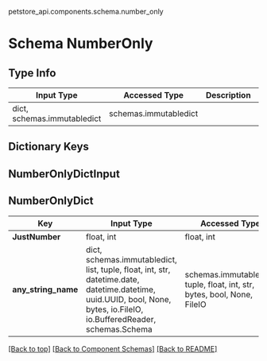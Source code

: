 petstore_api.components.schema.number_only
# Schema NumberOnly

## Type Info
Input Type | Accessed Type | Description | Notes
------------ | ------------- | ------------- | -------------
dict, schemas.immutabledict | schemas.immutabledict |  |

## Dictionary Keys
## NumberOnlyDictInput
## NumberOnlyDict

Key | Input Type | Accessed Type | Description | Notes
------------ | ------------- | ------------- | ------------- | -------------
**JustNumber** | float, int | float, int |  | [optional]
**any_string_name** | dict, schemas.immutabledict, list, tuple, float, int, str, datetime.date, datetime.datetime, uuid.UUID, bool, None, bytes, io.FileIO, io.BufferedReader, schemas.Schema | schemas.immutabledict, tuple, float, int, str, bytes, bool, None, FileIO | any string name can be used but the value must be the correct type | [optional]

[[Back to top]](#top) [[Back to Component Schemas]](../../../README.md#Component-Schemas) [[Back to README]](../../../README.md)
